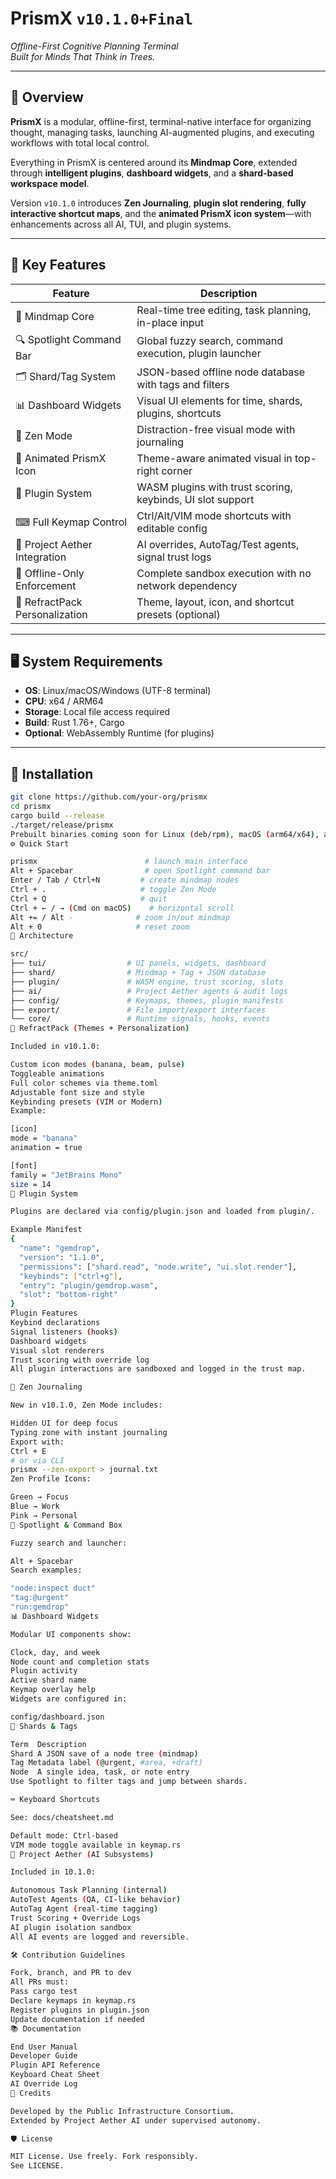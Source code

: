 # PrismX `v10.1.0+Final`
_Offline-First Cognitive Planning Terminal_  
_Built for Minds That Think in Trees._

---

## 🌌 Overview

**PrismX** is a modular, offline-first, terminal-native interface for organizing thought, managing tasks, launching AI-augmented plugins, and executing workflows with total local control.  

Everything in PrismX is centered around its **Mindmap Core**, extended through **intelligent plugins**, **dashboard widgets**, and a **shard-based workspace model**.  

Version `v10.1.0` introduces **Zen Journaling**, **plugin slot rendering**, **fully interactive shortcut maps**, and the **animated PrismX icon system**—with enhancements across all AI, TUI, and plugin systems.

---

## 🚀 Key Features

| Feature                        | Description |
|-------------------------------|-------------|
| 🌳 Mindmap Core               | Real-time tree editing, task planning, in-place input |
| 🔍 Spotlight Command Bar      | Global fuzzy search, command execution, plugin launcher |
| 🗂 Shard/Tag System           | JSON-based offline node database with tags and filters |
| 📊 Dashboard Widgets          | Visual UI elements for time, shards, plugins, shortcuts |
| 🧘 Zen Mode                   | Distraction-free visual mode with journaling |
| 🍌 Animated PrismX Icon       | Theme-aware animated visual in top-right corner |
| 🔌 Plugin System              | WASM plugins with trust scoring, keybinds, UI slot support |
| ⌨ Full Keymap Control         | Ctrl/Alt/VIM mode shortcuts with editable config |
| 🧠 Project Aether Integration | AI overrides, AutoTag/Test agents, signal trust logs |
| 📴 Offline-Only Enforcement   | Complete sandbox execution with no network dependency |
| 🎨 RefractPack Personalization| Theme, layout, icon, and shortcut presets (optional) |

---

## 🖥 System Requirements

- **OS**: Linux/macOS/Windows (UTF-8 terminal)
- **CPU**: x64 / ARM64
- **Storage**: Local file access required
- **Build**: Rust 1.76+, Cargo
- **Optional**: WebAssembly Runtime (for plugins)

---

## 🔧 Installation

```bash
git clone https://github.com/your-org/prismx
cd prismx
cargo build --release
./target/release/prismx
Prebuilt binaries coming soon for Linux (deb/rpm), macOS (arm64/x64), and Windows.
⚙️ Quick Start

prismx                        # launch main interface
Alt + Spacebar                # open Spotlight command bar
Enter / Tab / Ctrl+N         # create mindmap nodes
Ctrl + .                     # toggle Zen Mode
Ctrl + Q                     # quit
Ctrl + ← / → (Cmd on macOS)    # horizontal scroll
Alt += / Alt -              # zoom in/out mindmap
Alt + 0                     # reset zoom
🧱 Architecture

src/
├── tui/                  # UI panels, widgets, dashboard
├── shard/                # Mindmap + Tag + JSON database
├── plugin/               # WASM engine, trust scoring, slots
├── ai/                   # Project Aether agents & audit logs
├── config/               # Keymaps, themes, plugin manifests
├── export/               # File import/export interfaces
└── core/                 # Runtime signals, hooks, events
🎨 RefractPack (Themes + Personalization)

Included in v10.1.0:

Custom icon modes (banana, beam, pulse)
Toggleable animations
Full color schemes via theme.toml
Adjustable font size and style
Keybinding presets (VIM or Modern)
Example:

[icon]
mode = "banana"
animation = true

[font]
family = "JetBrains Mono"
size = 14
🔌 Plugin System

Plugins are declared via config/plugin.json and loaded from plugin/.

Example Manifest
{
  "name": "gemdrop",
  "version": "1.1.0",
  "permissions": ["shard.read", "node.write", "ui.slot.render"],
  "keybinds": ["ctrl+g"],
  "entry": "plugin/gemdrop.wasm",
  "slot": "bottom-right"
}
Plugin Features
Keybind declarations
Signal listeners (hooks)
Dashboard widgets
Visual slot renderers
Trust scoring with override log
All plugin interactions are sandboxed and logged in the trust map.

🧘 Zen Journaling

New in v10.1.0, Zen Mode includes:

Hidden UI for deep focus
Typing zone with instant journaling
Export with:
Ctrl + E
# or via CLI
prismx --zen-export > journal.txt
Zen Profile Icons:

Green → Focus
Blue → Work
Pink → Personal
🔭 Spotlight & Command Box

Fuzzy search and launcher:

Alt + Spacebar
Search examples:

"node:inspect duct"
"tag:@urgent"
"run:gemdrop"
📊 Dashboard Widgets

Modular UI components show:

Clock, day, and week
Node count and completion stats
Plugin activity
Active shard name
Keymap overlay help
Widgets are configured in:

config/dashboard.json
📂 Shards & Tags

Term  Description
Shard A JSON save of a node tree (mindmap)
Tag Metadata label (@urgent, #area, +draft)
Node  A single idea, task, or note entry
Use Spotlight to filter tags and jump between shards.

⌨ Keyboard Shortcuts

See: docs/cheatsheet.md

Default mode: Ctrl-based
VIM mode toggle available in keymap.rs
🧠 Project Aether (AI Subsystems)

Included in 10.1.0:

Autonomous Task Planning (internal)
AutoTest Agents (QA, CI-like behavior)
AutoTag Agent (real-time tagging)
Trust Scoring + Override Logs
AI plugin isolation sandbox
All AI events are logged and reversible.

🛠 Contribution Guidelines

Fork, branch, and PR to dev
All PRs must:
Pass cargo test
Declare keymaps in keymap.rs
Register plugins in plugin.json
Update documentation if needed
📚 Documentation

End User Manual
Developer Guide
Plugin API Reference
Keyboard Cheat Sheet
AI Override Log
🧙 Credits

Developed by the Public Infrastructure Consortium.
Extended by Project Aether AI under supervised autonomy.

🛡 License

MIT License. Use freely. Fork responsibly.
See LICENSE.